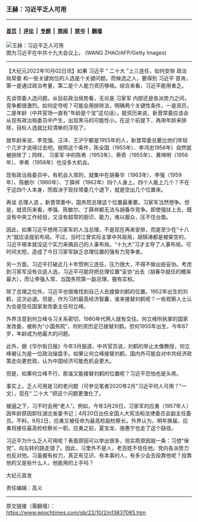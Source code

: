 ### 王赫：习近平乏人可用

---

#### [首页](../../../..?n13837065) &nbsp;|&nbsp; [评论](../../../../../epoch-comment?n13837065) &nbsp;|&nbsp; [专题](../../../../../epoch-special?n13837065) &nbsp;|&nbsp; [禁闻](../../../../../epoch-news?n13837065) &nbsp;|&nbsp; [禁书](../../../../../books?n13837065) &nbsp;|&nbsp; [翻墙](https://github.com/gfw-breaker/nogfw/blob/master/README.md?n13837065)


<div><img alt="王赫：习近平乏人可用" class="attachment-djy_600_400 size-djy_600_400 wp-post-image" src="https://i.epochtimes.com/assets/uploads/2017/12/xi-jinping-GettyImages-648096222-600x400.jpg"/>
<div class="caption">
 图为习近平在中共十九大会议上。  (WANG ZHAO/AFP/Getty Images)
</div></div><hr/><div class="post_content" id="artbody" itemprop="articleBody">
 <!-- article content begin -->
 <p>
  【大纪元2022年10月02日讯】如果
  <ok href="https://www.epochtimes.com/gb/tag/%E4%B9%A0%E8%BF%91%E5%B9%B3.html">
   习近平
  </ok>
  “
  <ok href="https://www.epochtimes.com/gb/tag/%E4%BA%8C%E5%8D%81%E5%A4%A7.html">
   二十大
  </ok>
  ”上三连任，如何安排
  <ok href="https://www.epochtimes.com/gb/tag/%E6%94%BF%E6%B2%BB%E5%B1%80%E5%B8%B8%E5%A7%94.html">
   政治局常委
  </ok>
  和一些关键岗位的人选是个关键问题。而候选之人，要得到
  <ok href="https://www.epochtimes.com/gb/tag/%E4%B9%A0%E8%BF%91%E5%B9%B3.html">
   习近平
  </ok>
  首肯，第一是通过政治考量，第二是个人能力资历够格。综合来看，习近平能用者乏。
 </p>
 <p>
  先谈常委人选问题。从目前政治局势看，无论是
  <ok href="https://www.epochtimes.com/gb/tag/%E4%B9%A0%E5%AE%B6%E5%86%9B.html">
   习家军
  </ok>
  内部还是各派势力之间，竞争都很激烈。如何定夺呢？可能会用排除法，明确两个关键性条件，一是资历，二是年龄（中共官场一直有“年龄是个宝”这句话）。就资历来说，新晋常委应该会从现有政治局委员中产生，出现黑马的可能性小。在这个前提下，再用年龄来排除，目标人选就比较清晰的浮现了。
 </p>
 <p>
  就年龄来说，李克强、汪洋、王沪宁都是1955年的人，新晋常委总要比他们年轻个几岁才说得过去吧。按照这个条件，陈全国（1955年）、李鸿忠1956年）自然就被排除了；同样，
  <ok href="https://www.epochtimes.com/gb/tag/%E4%B9%A0%E5%AE%B6%E5%86%9B.html">
   习家军
  </ok>
  中的陈希（1953年）、蔡奇（1955年）、黄坤明（1956年）、李希（1956年）也没多大机会。
 </p>
 <p>
  现有政治局委员中，有机会入常的，就集中在胡春华（1963年）、李强（1959年）、陈敏尔（1960年）、丁薛祥（1962年）四个人身上。四个人能上几个？不在于这四个人本身，而取决于现任常委几个退下，就是空出几个位置来。
 </p>
 <p>
  再谈
  <ok href="https://www.epochtimes.com/gb/tag/%E6%80%BB%E7%90%86%E4%BA%BA%E9%80%89.html">
   总理人选
  </ok>
  。新晋常委中，国务院总理这个位置最重要。习家军当然想争。但是，就资历来看，李强、陈敏尔、丁薛祥都无法与胡春华竞争。即使强扶上去，既没有中央工作经验，又没有超常的胆识、能力，难以服众，压不住台面。
 </p>
 <p>
  因此，如果习近平想用习家军的人当总理，不是现在再来安排，而是至少在“十八大”就应该提前布局。不过，当时江曾实际主掌中共政局，胡锦涛都是被架空的，习近平根本就没这个实力来搞自己的人事布局。“十九大”习才主导了人事布局。可时间太短，造成了今日习家军缺乏总理位置的强有力竞争者。
 </p>
 <p>
  另一方面，习近平打破近几十年惯例三连任，压力很大，不得不做出些妥协。考虑到习家军没有合适人选，习近平可能将把总理位置“妥协”出去（胡春华就任的概率最大），而让李强入常、当国务院第一副总理，握有实权。
 </p>
 <p>
  除了总理之位外，习近平也很难找到自己人去接替刘鹤的位置。1952年出生的刘鹤，这次必退。但是，作为习的最高经济智囊，谁来接替刘鹤呢？一些观察人士认为会是现任国家发改委主任何立峰。
 </p>
 <p>
  外界注意到何立峰与习关系密切，1980年代两人就有交往。何立峰所执掌的国家发改委，被称为“小国务院”，何的资历足已接替刘鹤。但何1955年出生，今年67岁，年龄成为他最大的问题。
 </p>
 <p>
  此外，据《华尔街日报》今年3月报道，中共官员说，刘鹤的举止太像教授，何立峰被认为是一位政治操盘手。如果让何立峰接替刘鹤，国内外可能会对中共经济政策走向更悲观，认为中国经济可能危机会更大。
 </p>
 <p>
  但是，如果何立峰不行，那谁又能接替刘鹤的位置呢？习近平恐怕也是头疼。
 </p>
 <p>
  事实上，乏人可用是习的老问题（可参见笔者2020年2月“习近平何人可用？”一文），现在“
  <ok href="https://www.epochtimes.com/gb/tag/%E4%BA%8C%E5%8D%81%E5%A4%A7.html">
   二十大
  </ok>
  ”把这个问题更激化了。
 </p>
 <p>
  被逼之下，习不时会用“老人”。例如，今年3月29日，习家军的应勇（1957年人）因年龄原因卸任湖北省委书记；4月20日出任全国人大宪法和法律委员会副主任委员。不料，9月2日，应勇又被任命为最高检副检察长。外界认为，明年换届，应勇将接任最高检检察长一职。应勇之前，夏宝龙、骆惠宁也走了这个路径。
 </p>
 <p>
  习近平为什么乏人可用呢？表面原因可以举出很多，但实质原因就一条：习想“保党”，向左转的路走错了。因此，习里外不是人，老百姓不信任他，党内各派势力也反对他。习虽握有权力，真正有见识、有本事的人，有多少会去投靠他呢？投靠他的又是些什么人，他能用的上手吗？
 </p>
 <p>
  大纪元首发
 </p>
 <p>
  责任编辑：高义
 </p>
 <!-- article content end -->
 <div id="below_article_ad">
 </div>
</div>


---

原文链接（需翻墙）：https://www.epochtimes.com/gb/22/10/2/n13837065.htm